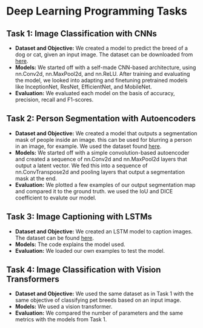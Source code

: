 # Deep Learning Programming Tasks

## Task 1: Image Classification with CNNs
- **Dataset and Objective:** We created a model to predict the breed of a dog or cat, given an input image. The dataset can be downloaded from [here](https://www.kaggle.com/datasets/aseemdandgaval/23-pet-breeds-image-classification).
- **Models:** We started off with a self-made CNN-based architecture, using nn.Conv2d, nn.MaxPool2d, and nn.ReLU. After training and evaluating the model, we looked into adapting and finetuning pretrained models like InceptionNet, ResNet, EfficientNet, and MobileNet.
- **Evaluation:** We evaluated each model on the basis of accuracy, precision, recall and F1-scores.

## Task 2: Person Segmentation with Autoencoders
- **Dataset and Objective:** We created a model that outputs a segmentation mask of people inside an image. this can be used for blurring a person in an image, for example. We used the
dataset found [here](https://www.kaggle.com/datasets/tapakah68/segmentation-full-body-mads-dataset).
- **Models:** We started off with a simple convolution-based autoencoder and created a sequence of nn.Conv2d and nn.MaxPool2d layers that output a latent vector. We fed this into a sequence of nn.ConvTranspose2d and pooling layers that output a segmentation mask at the end.
- **Evaluation:** We plotted a few examples of our output segmentation map and compared it to the ground truth.
 we used the IoU and DICE coefficient to evalute our model.

## Task 3: Image Captioning with LSTMs
- **Dataset and Objective:** We created an LSTM model to caption images. The dataset can be found [here](https://www.kaggle.com/datasets/adityajn105/flickr8k).
- **Models:** The code explains the model used.
- **Evaluation:** We loaded our own examples to test the model.

## Task 4: Image Classification with Vision Transformers
- **Dataset and Objective:** We used the same dataset as in Task 1 with the same objective of classifying pet breeds based on an input image.
- **Models:** We used a vision transformer.
- **Evaluation:** We compared the number of parameters and the same metrics with the models from Task 1.
